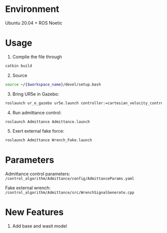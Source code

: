 # Environment
Ubuntu 20.04 + ROS Noetic
# Usage
1. Complie the file through 
```bash
catkin build
```
2. Source
```bash
source ~/{$workspace_name}/devel/setup.bash
```
3. Bring UR5e in Gazebo: 
```bash
roslaunch ur_e_gazebo ur5e.launch controller:=cartesian_velocity_controller_sim
```
4. Run admittance control:
```bash
roslaunch Admittance Admittance.launch
```
5. Exert external fake force:
```bash
roslaunch Admittance Wrench_Fake.launch
```

# Parameters
Admittance control parameters: `/control_algorithm/Admittance/config/AdmittanceParams.yaml`

Fake external wrench: `/control_algorithm/Admittance/src/WrenchSignalGenerate.cpp`

# New Features
1. Add base and wasit model